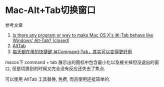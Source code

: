 # Mac-Alt+Tab切换窗口

参考文章

1. [Is there any program or way to make Mac OS X's ⌘-Tab behave like Windows' Alt-Tab? [closed]](https://superuser.com/questions/193922/is-there-any-program-or-way-to-make-mac-os-xs-tab-behave-like-windows-alt-ta)
2. [AltTab](https://alt-tab-macos.netlify.app/)
3. [每天都在用的快捷键 ⌘Command-Tab，其实可以变得更好用](https://sspai.com/post/43611)

macos下 command + tab 展示出的图标中包含最小化以及被关掉但没退出的窗口, 但是切换到的时候又完全没有反应还失去了焦点.

可以使用 AltTab 工具替换, 免费, 而且使用还挺简单的.
